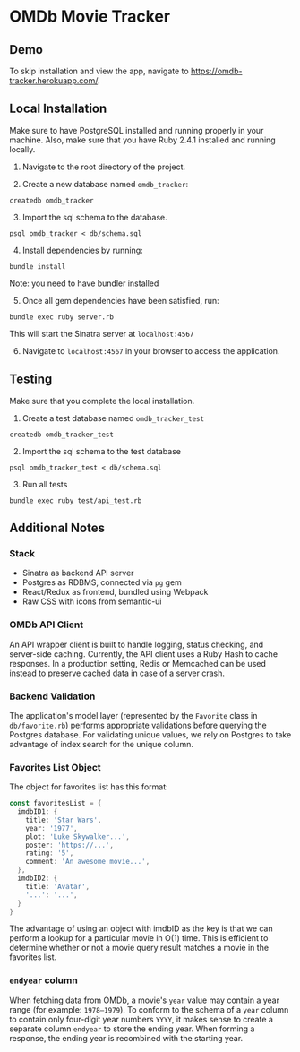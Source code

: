 # OMDb Movie Tracker

## Demo
To skip installation and view the app, navigate to https://omdb-tracker.herokuapp.com/.

## Local Installation
Make sure to have PostgreSQL installed and running properly in your machine. Also, make sure that you have Ruby 2.4.1 installed and running locally.

1. Navigate to the root directory of the project.

2. Create a new database named `omdb_tracker`:

```
createdb omdb_tracker
```

3. Import the sql schema to the database.

```
psql omdb_tracker < db/schema.sql
```

4. Install dependencies by running:

```
bundle install
```

Note: you need to have bundler installed

5. Once all gem dependencies have been satisfied, run:

```
bundle exec ruby server.rb
```

This will start the Sinatra server at `localhost:4567`

6. Navigate to `localhost:4567` in your browser to access the application.

## Testing
Make sure that you complete the local installation.

1. Create a test database named `omdb_tracker_test`
```
createdb omdb_tracker_test
```

2. Import the sql schema to the test database
```
psql omdb_tracker_test < db/schema.sql
```

3. Run all tests
```
bundle exec ruby test/api_test.rb
```

## Additional Notes
### Stack
- Sinatra as backend API server
- Postgres as RDBMS, connected via `pg` gem
- React/Redux as frontend, bundled using Webpack
- Raw CSS with icons from semantic-ui

### OMDb API Client
An API wrapper client is built to handle logging, status checking, and server-side caching. Currently, the API client uses a Ruby Hash to cache responses. In a production setting, Redis or Memcached can be used instead to preserve cached data in case of a server crash.

### Backend Validation
The application's model layer (represented by the `Favorite` class in `db/favorite.rb`) performs appropriate validations before querying the Postgres database. For validating unique values, we rely on Postgres to take advantage of index search for the unique column.

### Favorites List Object
The object for favorites list has this format:

```go
const favoritesList = {
  imdbID1: {
    title: 'Star Wars',
    year: '1977',
    plot: 'Luke Skywalker...',
    poster: 'https://...',
    rating: '5',
    comment: 'An awesome movie...',
  },
  imdbID2: {
    title: 'Avatar',
    '...': '...',
  }
}
```

The advantage of using an object with imdbID as the key is that we can perform a lookup for a particular movie in O(1) time. This is efficient to determine whether or not a movie query result matches a movie in the favorites list.

### `endyear` column
When fetching data from OMDb, a movie's `year` value may contain a year range (for example: `1978–1979`).
To conform to the schema of a `year` column to contain only four-digit year numbers `YYYY`, it makes sense to create a separate column `endyear` to store the ending year. When forming a response, the ending year is recombined with the starting year.
